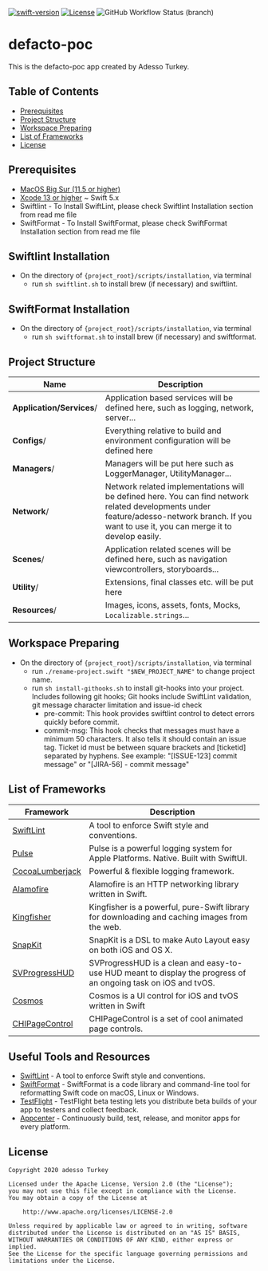 [![swift-version](https://img.shields.io/badge/swift-5.7-brightgreen.svg)](https://github.com/apple/swift)
[![License](https://img.shields.io/badge/License-Apache%202.0-blue.svg)](https://opensource.org/licenses/Apache-2.0)
![GitHub Workflow Status (branch)](https://img.shields.io/github/workflow/status/adessoTurkey/ios-boilerplate/iOS%20Build%20Check%20Workflow/develop)

defacto-poc
============================

This is the defacto-poc app created by Adesso Turkey.

Table of Contents
-----------------

- [Prerequisites](#prerequisites)
- [Project Structure](#project-structure)
- [Workspace Preparing](#workspace-preparing)
- [List of Frameworks](#list-of-frameworks)
- [License](#license)

## Prerequisites

- [MacOS Big Sur (11.5 or higher)](https://support.apple.com/kb/SP777)
- [Xcode 13 or higher](https://developer.apple.com/download/) ~ Swift 5.x
- Swiftlint - To Install SwiftLint, please check Swiftlint Installation section from read me file 
- SwiftFormat - To Install SwiftFormat, please check SwiftFormat Installation section from read me file 

## Swiftlint Installation 

- On the directory of `{project_root}/scripts/installation`, via terminal
    - run `sh swiftlint.sh` to install brew (if necessary) and swiftlint.

## SwiftFormat Installation 

- On the directory of `{project_root}/scripts/installation`, via terminal
    - run `sh swiftformat.sh` to install brew (if necessary) and swiftformat.

## Project Structure

| Name | Description |
| --- | --- |
| **Application/Services**/ | Application based services will be defined here, such as logging, network, server... |
| **Configs**/ | Everything relative to build and environment configuration will be defined here |
| **Managers**/ | Managers will be put here such as LoggerManager, UtilityManager... |
| **Network**/ | Network related implementations will be defined here. You can find network related developments under feature/adesso-network branch. If you want to use it, you can merge it to develop easily. |
| **Scenes**/ | Application related scenes will be defined here, such as navigation viewcontrollers, storyboards... |
| **Utility**/ | Extensions, final classes etc. will be put here  |
| **Resources**/ | Images, icons, assets, fonts, Mocks, `Localizable.strings`... 

## Workspace Preparing

- On the directory of `{project_root}/scripts/installation`, via terminal
    - run `./rename-project.swift "$NEW_PROJECT_NAME"` to change project name.
    - run `sh install-githooks.sh` to install git-hooks into your project. Includes following git hooks; Git hooks include SwiftLint validation, git message character limitation and issue-id check
        - pre-commit: This hook provides swiftlint control to detect errors quickly before commit.
        - commit-msg: This hook checks that messages must have a minimum 50 characters. It also tells it should contain an issue tag. Ticket id must be between square brackets and [ticketid] separated by hyphens. See example: "[ISSUE-123] commit message" or "[JIRA-56] - commit message"
    

## List of Frameworks

| Framework | Description |
| ------------------------------- | --------------------------------------------------------------------- |
| [SwiftLint](https://github.com/realm/SwiftLint) | A tool to enforce Swift style and conventions. |
| [Pulse](https://github.com/kean/Pulse) | Pulse is a powerful logging system for Apple Platforms. Native. Built with SwiftUI. |
| [CocoaLumberjack](https://github.com/CocoaLumberjack/CocoaLumberjack) | Powerful & flexible logging framework. |
| [Alamofire](https://github.com/Alamofire/Alamofire) | Alamofire is an HTTP networking library written in Swift. |
| [Kingfisher](https://github.com/onevcat/Kingfisher) | Kingfisher is a powerful, pure-Swift library for downloading and caching images from the web. |
| [SnapKit](https://github.com/SnapKit/SnapKit) | SnapKit is a DSL to make Auto Layout easy on both iOS and OS X. |
| [SVProgressHUD](https://github.com/SVProgressHUD/SVProgressHUD) | SVProgressHUD is a clean and easy-to-use HUD meant to display the progress of an ongoing task on iOS and tvOS. |
| [Cosmos](https://github.com/evgenyneu/Cosmos) | Cosmos is a UI control for iOS and tvOS written in Swift |
| [CHIPageControl](https://github.com/ChiliLabs/CHIPageControl) | CHIPageControl is a set of cool animated page controls. |

## Useful Tools and Resources

- [SwiftLint](https://github.com/realm/SwiftLint) - A tool to enforce Swift style and conventions.
- [SwiftFormat](https://github.com/nicklockwood/SwiftFormat) - SwiftFormat is a code library and command-line tool for reformatting Swift code on macOS, Linux or Windows.
- [TestFlight](https://help.apple.com/itunes-connect/developer/#/devdc42b26b8) - TestFlight beta testing lets you distribute beta builds of your app to testers and collect feedback.
- [Appcenter](https://appcenter.ms/) - Continuously build, test, release, and monitor apps for every platform.

## License

```
Copyright 2020 adesso Turkey

Licensed under the Apache License, Version 2.0 (the "License");
you may not use this file except in compliance with the License.
You may obtain a copy of the License at

    http://www.apache.org/licenses/LICENSE-2.0

Unless required by applicable law or agreed to in writing, software
distributed under the License is distributed on an "AS IS" BASIS,
WITHOUT WARRANTIES OR CONDITIONS OF ANY KIND, either express or implied.
See the License for the specific language governing permissions and
limitations under the License.
```